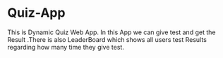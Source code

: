 # Quiz-App
This is Dynamic Quiz Web App. In this App we can give test and get the Result .There is also LeaderBoard which shows all users test Results regarding how many time they give test.
